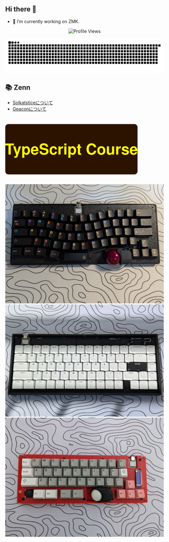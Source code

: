 ## Hi there 👋
- 🔭 I’m currently working on ZMK.
<!--
**te9no/te9no** is a ✨ _special_ ✨ repository because its `README.md` (this file) appears on your GitHub profile.

Here are some ideas to get you started:

- 🔭 I’m currently working on ...
- 🌱 I’m currently learning ...
- 👯 I’m looking to collaborate on ...
- 🤔 I’m looking for help with ...
- 💬 Ask me about ...
- 📫 How to reach me: ...
- 😄 Pronouns: ...
- ⚡ Fun fact: ...
-->
<p align = "center">
	<img src = "https://komarev.com/ghpvc/?username=te9no&style=plastic&color=blueviolet" alt = "Profile Views"/>
</p>
<picture>
  <source media="(prefers-color-scheme: dark)" srcset="https://raw.githubusercontent.com/te9no/te9no/master/img/snake-dark.svg">
  <source media="(prefers-color-scheme: light)" srcset="https://raw.githubusercontent.com/te9no/te9no/master/img/snake.svg">
  <img alt="github contribution grid snake animation" src="https://raw.githubusercontent.com/te9no/te9no/master/img/snake.svg">
</picture>

## 📚 Zenn
<!-- BLOG-POST-LIST:START -->
- [Solkatsticeについて](https://zenn.dev/te9no/articles/8d023885de4e28)
- [Geaconについて](https://zenn.dev/te9no/articles/3cc824385eb916)
<!-- BLOG-POST-LIST:END -->

## ![plot](./img/title.svg)
<div class="image-slider">
    <img src="gallery/geacon.jpg" alt="geacon">
    <img src="gallery/title72.jpg" alt="title72">
    <img src="gallery/solkatstice.jpg" alt="solkatstice">
</div>
<script src="scripts.js"></script>

<div align="center">